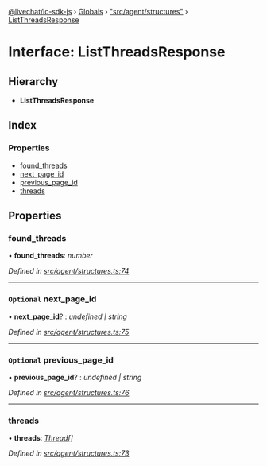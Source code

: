[@livechat/lc-sdk-js](../README.md) › [Globals](../globals.md) › ["src/agent/structures"](../modules/_src_agent_structures_.md) › [ListThreadsResponse](_src_agent_structures_.listthreadsresponse.md)

# Interface: ListThreadsResponse

## Hierarchy

* **ListThreadsResponse**

## Index

### Properties

* [found_threads](_src_agent_structures_.listthreadsresponse.md#found_threads)
* [next_page_id](_src_agent_structures_.listthreadsresponse.md#optional-next_page_id)
* [previous_page_id](_src_agent_structures_.listthreadsresponse.md#optional-previous_page_id)
* [threads](_src_agent_structures_.listthreadsresponse.md#threads)

## Properties

###  found_threads

• **found_threads**: *number*

*Defined in [src/agent/structures.ts:74](https://github.com/livechat/lc-sdk-js/blob/9364105/src/agent/structures.ts#L74)*

___

### `Optional` next_page_id

• **next_page_id**? : *undefined | string*

*Defined in [src/agent/structures.ts:75](https://github.com/livechat/lc-sdk-js/blob/9364105/src/agent/structures.ts#L75)*

___

### `Optional` previous_page_id

• **previous_page_id**? : *undefined | string*

*Defined in [src/agent/structures.ts:76](https://github.com/livechat/lc-sdk-js/blob/9364105/src/agent/structures.ts#L76)*

___

###  threads

• **threads**: *[Thread](_src_objects_index_.thread.md)[]*

*Defined in [src/agent/structures.ts:73](https://github.com/livechat/lc-sdk-js/blob/9364105/src/agent/structures.ts#L73)*
